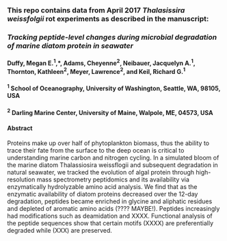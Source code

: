 ### This repo contains data from April 2017 _Thalasissira weissfolgii_ rot experiments as described in the manuscript: 

### _Tracking peptide-level changes during microbial degradation of marine diatom protein in seawater_

#### Duffy, Megan E.<sup>1</sup>,*, Adams, Cheyenne<sup>2</sup>, Neibauer, Jacquelyn A.<sup>1</sup>, Thornton, Kathleen<sup>2</sup>, Meyer, Lawrence<sup>2</sup>, and Keil, Richard G.<sup>1</sup>
#### <sup>1</sup> School of Oceanography, University of Washington, Seattle, WA, 98105, USA
#### <sup>2</sup> Darling Marine Center, University of Maine, Walpole, ME, 04573, USA

#### Abstract

Proteins make up over half of phytoplankton biomass, thus the ability to trace their fate from the surface to the deep ocean is critical to understanding marine carbon and nitrogen cycling. In a simulated bloom of the marine diatom Thalassiosira weissflogii and subsequent degradation in natural seawater, we tracked the evolution of algal protein through high-resolution mass spectrometry peptidomics and its availability via enzymatically hydrolyzable amino acid analysis. We find that as the enzymatic availability of diatom proteins decreased over the 12-day degradation, peptides became enriched in glycine and aliphatic residues and depleted of aromatic amino acids (???? MAYBE!). Peptides increasingly had modifications such as deamidation and XXXX. Functional analysis of the peptide sequences show that certain motifs (XXXX) are preferentially degraded while (XXX) are preserved. 
